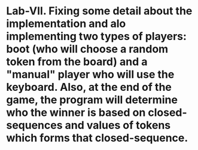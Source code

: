 # Lab-VII. Fixing some detail about the implementation and alo implementing two types of players: boot (who will choose a random token from the board) and a "manual" player who will use the keyboard. Also, at the end of the game, the program will determine who the winner is based on closed-sequences and values of tokens which forms that closed-sequence.
